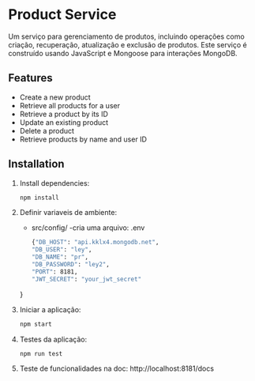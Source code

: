 # Product Service

Um serviço para gerenciamento de produtos, incluindo operações como criação, recuperação, atualização e exclusão de produtos. Este serviço é construído usando JavaScript e Mongoose para interações MongoDB.

## Features

- Create a new product
- Retrieve all products for a user
- Retrieve a product by its ID
- Update an existing product
- Delete a product
- Retrieve products by name and user ID

## Installation

1. Install dependencies:

   ```bash
   npm install
2. Definir variaveis de ambiente:
   - src/config/
   -cria uma arquivo: .env
     ```bash
     {"DB_HOST": "api.kklx4.mongodb.net",
     "DB_USER": "ley",
     "DB_NAME": "pr",
     "DB_PASSWORD": "ley2",
     "PORT": 8181,
     "JWT_SECRET": "your_jwt_secret"
   }
4. Iniciar a aplicação:
   ```bash
   npm start
5. Testes da aplicação:
   ```bash
   npm run test
6. Teste de funcionalidades na doc:
    http://localhost:8181/docs
